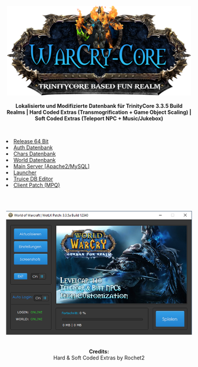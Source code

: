 <p div align="center"><img src="https://raw.githubusercontent.com/EmuZoneDEV/WotLK/master/docs/images/WCC_Logo.png" width=500px></img>
<br>
<br>
<b>Lokalisierte und Modifizierte Datenbank für TrinityCore 3.3.5 Build Realms | </b>
<b>Hard Coded Extras (Transmogrification + Game Object Scaling) | </b>
<b>Soft Coded Extras (Teleport NPC + Music/Jukebox)</b></p>
<br>
<p>
<li><a href="https://raw.githubusercontent.com/EmuZoneDEV/WotLK_World/master/Core/Core.7z">Release 64 Bit</a></li>
<li><a href="https://github.com/EmuZoneDEV/WotLK_World/tree/master/Auth">Auth Datenbank</a></li>
<li><a href="https://github.com/EmuZoneDEV/WotLK_World/tree/master/Chars">Chars Datenbank</a></li>
<li><a href="https://github.com/EmuZoneDEV/WotLK_World/tree/master/World">World Datenbank</a></li>
<li><a href="https://github.com/EmuZoneDEV/WebServer">Main Server [Apache2/MySQL]</a></li>
<li><a href="https://raw.githubusercontent.com/EmuZoneDEV/WotLK_World/master/Extras/Launcher.zip">Launcher</a></li>
<li><a href="https://raw.githubusercontent.com/EmuZoneDEV/WotLK_World/master/Extras/Truice_v2.1.6.rar">Truice DB Editor</a></li>
<li><a href="https://raw.githubusercontent.com/EmuZoneDEV/WotLK_World/master/Extras/patch-5.mpq">Client Patch (MPQ)</a></li>
</p>
<br>
<br>
<p div align="center"><img src="https://raw.githubusercontent.com/EmuZoneDEV/WotLK/master/docs/images/launcher_view.png"></img>
<br>
<br>
<br>
<b>Credits:</b>
<br>
Hard & Soft Coded Extras by Rochet2
